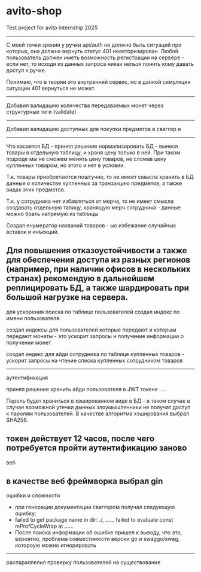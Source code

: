 # avito-shop
Test  project for avito internship 2025


----
С моей точки зрения у ручки  api/auth не должно быть ситуаций при которых, она должна вернуть статус 401 неавторизирован.
Любой пользователь должен иметь возможность регистрации на сервере - если нет, то исходя из данных запроса никак нельзя понять кому давать доступ к ручке.

Понимаю, что в теории это внутренний сервис, но в данной симуляции ситуации 401 вернуться не может.

-----

Добавил валидацию количества передаваемых монет через структурные теги (validate)

---- 

Добавил валидацию доступных для покупки предметов в сваггер и 


------

Что касается БД - принял решение нормализировать БД - вынеся товары в отдельную таблицу, и храня цену только в ней.
При таком подходе мы не сможем менять цену товаров, не сломав цену купленных товаром, но этого и нет в условии.

Т.к. товары приобретаются поштучно, то не имеет смысла хранить в БД данные о количестве купленных за транзакцию предметов, а также видах этих предметов.

Т.к. у сотрудника нет избавляться от мерча, то не имеет смысла создавать отдельную талицу, хранящую мерч сотрудника - данные можно брать напрямую из таблицы

Создал енумератор названий товаров - ыо избежание случайных вставок и инъекций.

Для повышения отказоустойчивости а также для обеспечения доступа из разных регионов (например, при наличии офисов в нескольких странах) рекомендую в дальнейшем реплицировать БД, а также шардировать при большой нагрузке на сервера.
------

для ускорения поиска по таблице пользователей создал индекс по имени пользователя.

создал индексы для пользователей которые передают и которым передают монеты - это ускорит запросы н получение информации о получении монет

создал индекс для айди сотрудника по таблице купленных товаров - ускорит запросы на чтение списка купленных сотрудником товаров



-------

аутентификация

принял решение хранить айди пользователя в JWT токене
.....

Пароль будет храниться в хэшированном виде в БД - в таком случае в случае возможной утечки дынных злоумышленники не получат доступ к паролям пользователей.
В качестве алгоритма хэширования выбрал SHA256.

токен действует 12 часов, после чего потребуется пройти аутентификацию заново
----

веб

в качестве веб фреймворка выбрал gin
-------

ошибки и сложности

- при генерации документации сваггером получал следующую ошибку:
- failed to get package name in dir: ./, ...... failed to evaluate const mProfCycleWrap at ......
- После поиска информации об ошибке пришел к выводу, что это, вероятно, проблема совместимости версии go и swaggo/swag, котороую можно игнорировать


-----------------------

распараллелил проверку пользователей на существование